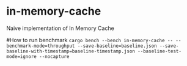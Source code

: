 # in-memory-cache
Naive implementation of In Memory Cache

#How to run benchmark
```cargo bench --bench in-memory-cache -- --benchmark-mode=throughput --save-baseline=baseline.json --save-baseline-with-timestamp=baseline-timestamp.json --baseline-test-mode=ignore --nocapture```

